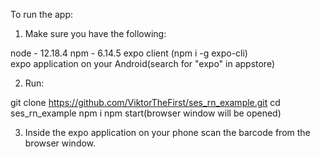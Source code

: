 
To run the app:

1) Make sure you have the following:

node - 12.18.4
npm - 6.14.5
expo client  (npm i -g expo-cli)  
expo application on your Android(search for "expo" in appstore)

2) Run:

git clone https://github.com/ViktorTheFirst/ses_rn_example.git
cd ses_rn_example
npm i
npm start(browser window will be opened)

3) Inside the expo application on your phone scan the barcode from the browser window.
